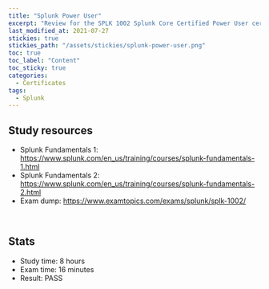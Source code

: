 ```yaml
---
title: "Splunk Power User"
excerpt: "Review for the SPLK 1002 Splunk Core Certified Power User certificate"
last_modified_at: 2021-07-27
stickies: true
stickies_path: "/assets/stickies/splunk-power-user.png"
toc: true
toc_label: "Content"
toc_sticky: true
categories:
  - Certificates
tags:
  - Splunk
---
```


## Study resources
- Splunk Fundamentals 1: <https://www.splunk.com/en_us/training/courses/splunk-fundamentals-1.html>
- Splunk Fundamentals 2: <https://www.splunk.com/en_us/training/courses/splunk-fundamentals-2.html>
- Exam dump: <https://www.examtopics.com/exams/splunk/splk-1002/>

<br>

## Stats
- Study time: 8 hours
- Exam time: 16 minutes
- Result: PASS

<br>